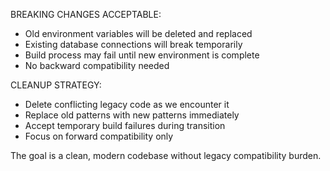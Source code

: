 BREAKING CHANGES ACCEPTABLE:
- Old environment variables will be deleted and replaced
- Existing database connections will break temporarily  
- Build process may fail until new environment is complete
- No backward compatibility needed

CLEANUP STRATEGY:
- Delete conflicting legacy code as we encounter it
- Replace old patterns with new patterns immediately
- Accept temporary build failures during transition
- Focus on forward compatibility only

The goal is a clean, modern codebase without legacy compatibility burden.